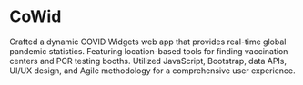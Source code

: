 # CoWid
Crafted a dynamic COVID Widgets web app that provides real-time global pandemic statistics. Featuring location-based tools for finding vaccination centers and PCR testing booths. Utilized JavaScript, Bootstrap, data APIs, UI/UX design, and Agile methodology for a comprehensive user experience.
